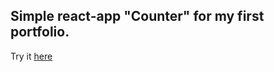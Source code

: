 ## Simple react-app "Counter" for my first portfolio.
Try it [here](https://mrmirrorr.github.io/counter-react-app/)
